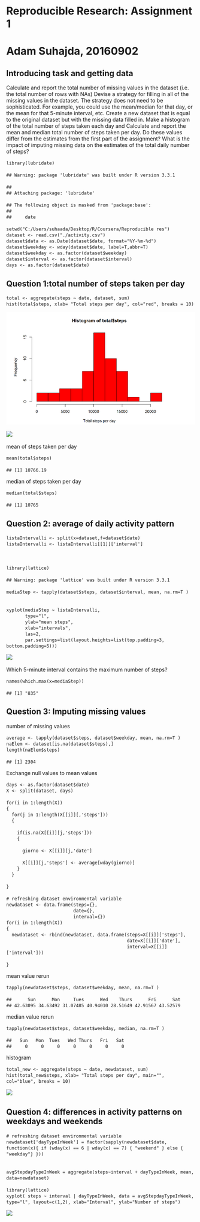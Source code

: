 Reproducible Research: Assignment 1
===================================

Adam Suhajda, 20160902
======================

Introducing task and getting data
---------------------------------

Calculate and report the total number of missing values in the dataset
(i.e. the total number of rows with NAs) Devise a strategy for filling
in all of the missing values in the dataset. The strategy does not need
to be sophisticated. For example, you could use the mean/median for that
day, or the mean for that 5-minute interval, etc. Create a new dataset
that is equal to the original dataset but with the missing data filled
in. Make a histogram of the total number of steps taken each day and
Calculate and report the mean and median total number of steps taken per
day. Do these values differ from the estimates from the first part of
the assignment? What is the impact of imputing missing data on the
estimates of the total daily number of steps?

    library(lubridate)

    ## Warning: package 'lubridate' was built under R version 3.3.1

    ## 
    ## Attaching package: 'lubridate'

    ## The following object is masked from 'package:base':
    ## 
    ##     date

    setwd("C:/Users/suhaada/Desktop/R/Coursera/Reproducible res")
    dataset <- read.csv("./activity.csv")
    dataset$data <- as.Date(dataset$date, format="%Y-%m-%d")
    dataset$weekday <- wday(dataset$date, label=T,abbr=T)
    dataset$weekday <- as.factor(dataset$weekday)
    dataset$interval <- as.factor(dataset$interval)
    days <- as.factor(dataset$date)

Question 1:total number of steps taken per day
----------------------------------------------

    total <- aggregate(steps ~ date, dataset, sum)
    hist(total$steps, xlab= "Total steps per day", col="red", breaks = 10)

![alt tag](https://github.com/Suhaada/Reproducible-Research-Assignment-1/blob/master/1.PNG)

![](PA1_template_files/figure-markdown_strict/unnamed-chunk-2-1.png)

mean of steps taken per day

    mean(total$steps)

    ## [1] 10766.19

median of steps taken per day

    median(total$steps)

    ## [1] 10765

Question 2: average of daily activity pattern
---------------------------------------------

    listaIntervalli <- split(x=dataset,f=dataset$date)
    listaIntervalli <- listaIntervalli[[1]]['interval']



    library(lattice)

    ## Warning: package 'lattice' was built under R version 3.3.1

    mediaStep <- tapply(dataset$steps, dataset$interval, mean, na.rm=T )


    xyplot(mediaStep ~ listaIntervalli,
           type="l",
           ylab="mean steps",
           xlab="intervals",
           las=2,
           par.settings=list(layout.heights=list(top.padding=3, bottom.padding=5)))

![](PA1_template_files/figure-markdown_strict/unnamed-chunk-5-1.png)

Which 5-minute interval contains the maximum number of steps?

    names(which.max(x=mediaStep))

    ## [1] "835"

Question 3: Imputing missing values
-----------------------------------

number of missing values

    average <- tapply(dataset$steps, dataset$weekday, mean, na.rm=T )
    naElem <- dataset[is.na(dataset$steps),]
    length(naElem$steps)   

    ## [1] 2304

Exchange null values to mean values

    days <- as.factor(dataset$date)
    X <- split(dataset, days)

    for(i in 1:length(X))
    {
      for(j in 1:length(X[[i]][,'steps']))
      {
        
        if(is.na(X[[i]][j,'steps']))
        {
          
          giorno <- X[[i]][j,'date']
          
          X[[i]][j,'steps'] <- average[wday(giorno)]
        }  
      }
      
    }

    # refreshing dataset environmental variable
    newdataset <- data.frame(steps={},
                             date={},
                             interval={})
    for(i in 1:length(X))
    {
      newdataset <- rbind(newdataset, data.frame(steps=X[[i]]['steps'],
                                                 date=X[[i]]['date'],
                                                 interval=X[[i]]['interval']))
      
    }

mean value rerun

    tapply(newdataset$steps, dataset$weekday, mean, na.rm=T )

    ##      Sun      Mon     Tues      Wed    Thurs      Fri      Sat 
    ## 42.63095 34.63492 31.07485 40.94010 28.51649 42.91567 43.52579

median value rerun

    tapply(newdataset$steps, dataset$weekday, median, na.rm=T )

    ##   Sun   Mon  Tues   Wed Thurs   Fri   Sat 
    ##     0     0     0     0     0     0     0

histogram

    total_new <- aggregate(steps ~ date, newdataset, sum)
    hist(total_new$steps, xlab= "Total steps per day", main="", col="blue", breaks = 10)

![](PA1_template_files/figure-markdown_strict/unnamed-chunk-11-1.png)

Question 4: differences in activity patterns on weekdays and weekends
---------------------------------------------------------------------

    # refreshing dataset environmental variable
    newdataset['dayTypeInWeek'] = factor(sapply(newdataset$date, function(x){ if (wday(x) == 6 | wday(x) == 7) { "weekend" } else { "weekday"} }))


    avgStepdayTypeInWeek = aggregate(steps~interval + dayTypeInWeek, mean, data=newdataset)

    library(lattice)
    xyplot( steps ~ interval | dayTypeInWeek, data = avgStepdayTypeInWeek, type="l", layout=c(1,2), xlab="Interval", ylab="Number of steps")

![](PA1_template_files/figure-markdown_strict/unnamed-chunk-12-1.png)
